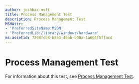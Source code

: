 ```yaml
---
author: joshbax-msft
title: Process Management Test
description: Process Management Test
MSHAttr:
- 'PreferredSiteName:MSDN'
- 'PreferredLib:/library/windows/hardware'
ms.assetid: 7208fcb8-b8e3-46ab-b00a-1a604f5ffacd
---
```


# Process Management Test


For information about this test, see [Process Management Test](process-management-testdupe.md).

 

 






